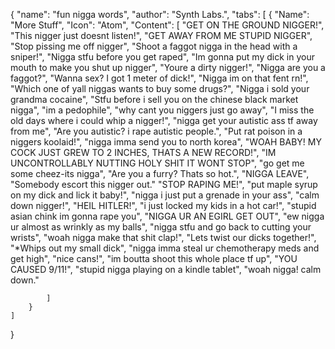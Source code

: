{
    "name": "fun nigga words",
    "author": "Synth Labs.",
    "tabs": [
        {
            "Name": "More Stuff",
            "Icon": "Atom",
            "Content": [
                "GET ON THE GROUND NIGGER!",
                "This nigger just doesnt listen!",
		"GET AWAY FROM ME STUPID NIGGER",
		"Stop pissing me off nigger",
		"Shoot a faggot nigga in the head with a sniper!",
		"Nigga stfu before you get raped",
		"Im gonna put my dick in your mouth to make you shut up nigger",
		"Youre a dirty nigger!",
		"Nigga are you a faggot?",
		"Wanna sex? I got 1 meter of dick!",
		"Nigga im on that fent rn!",
		"Which one of yall niggas wants to buy some drugs?",
		"Nigga i sold your grandma cocaine",
		"Stfu before i sell you on the chinese black market nigga",
		"im a pedophile",
		"why cant you niggers just go away",
		"I miss the old days where i could whip a nigger!",
		"nigga get your autistic ass tf away from me",
		"Are you autistic? i rape autistic people.",
		"Put rat poison in a niggers koolaid!",
		"nigga imma send you to north korea",
		"WOAH BABY! MY COCK JUST GREW TO 2 INCHES, THATS A NEW RECORD!",
		"IM UNCONTROLLABLY NUTTING HOLY SHIT IT WONT STOP",
		"go get me some cheez-its nigga",
		"Are you a furry? Thats so hot.",
		"NIGGA LEAVE",
		"Somebody escort this nigger out."
		"STOP RAPING ME!",
		"put maple syrup on my dick and lick it baby!",
	  	"nigga i just put a grenade in your ass",
		"calm down nigger!",
		"HEIL HITLER!",
		"i just locked my kids in a hot car!",
		"stupid asian chink im gonna rape you",
		"NIGGA UR AN EGIRL GET OUT",
		"ew nigga ur almost as wrinkly as my balls",
		"nigga stfu and go back to cutting your wrists",
		"woah nigga make that shit clap!",
		"Lets twist our dicks together!",
		"*Whips out my small dick",
		"nigga imma steal ur chemotherapy meds and get high",
		"nice cans!",
		"im boutta shoot this whole place tf up",
		"YOU CAUSED 9/11!",
		"stupid nigga playing on a kindle tablet",
		"woah nigga! calm down."
		
		
		
		
		
		
		
		
            ]
        }
    ]
}
